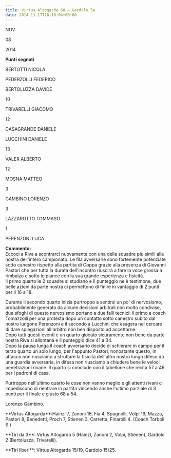 ```yaml
---
title: Virtus Altogarda 68 – Gardolo 54
date: 2014-11-17T18:10:04+00:00
---
```

NOV

08

2014

**Punti segnati**

BERTOTTI NICOLA

PEDERZOLLI FEDERICO

BERTOLUZZA DAVIDE

10

TRIVARELLI GIACOMO

12

CASAGRANDE DANIELE

LUCCHINI DANIELE

13

VALER ALBERTO

12

MOSNA MATTEO

3

GAMBINO LORENZO

3

LAZZAROTTO TOMMASO

1

PERENZONI LUCA

**Commento:**  
Eccoci a Riva a scontrarci nuovamente con una delle squadre più simili alla nostra dell'intero campionato. Le fila avversarie sono fortemente potenziate sotto canestro rispetto alla partita di Coppa grazie alla presenza di Giovanni Pastori che per tutta la durata dell'incontro riuscirà a fare la voce grossa a rimbalzo e sotto le plance con la sua grande esperienza e fisicità.  
Il primo quarto le 2 squadre si studiano e il punteggio ne è testimone, due belle azioni da parte nostra ci permettono di finire in vantaggio di 2 punti per il 16 a 18.

Durante il secondo quarto inizia purtroppo a sentirsi un po' di nervosismo, probabilmente generato da alcune decisioni arbitrali non molto condivise, due sfoghi di questo nervosismo portano a due falli tecnici: il primo a coach Tomazzolli per una protesta dopo un contatto sotto canestro subito dal nostro lungone Perenzoni e il secondo a Lucchini che esagera nel cercare di dare spiegazioni all'arbitro non ben disposto ad accettarne.  
Dopo tutti questi eventi e un quarto giocato sicuramente non bene da parte nostra Riva si allontana e il punteggio dice 41 a 34.  
Dopo la pausa lunga il coach avversario decide di schierare in campo per il terzo quarto un solo lungo, per l'appunto Pastori, nonostante questo, in attacco non riusciamo a sfruttare la fisicità dell'altro nostro lungo difeso da una guardia avversaria, in difesa non riusciamo a chiudere bene le veloci penetrazioni rivane. Il quarto si conclude con il tabellone che recita 57 a 46 per i padroni di casa.

Purtroppo nell'ultimo quarto le cose non vanno meglio e gli attenti rivani ci impediscono di rientrare in partita vincendo anche l'ultimo parziale di 3 punti per il finale e giusto 68 a 54.

Lorenzo Gambino.

\*\*Virtus Altogarda\*\*:Hainzl 7, Zanoni 16, Fia 4, Spagnolli, Volpi 19, Mazza, Pastori 8, Benedetti, Proch 7, Stienen 3, Carretta, Finarolli 4. (Coach Torboli S.)

\*\*Tiri da 3\*\*: Virtus Altogarda 5 (Hainzl, Zanoni 2, Volpi, Stienen), Gardolo 2 (Bertoluzza, Trivarelli).

\*\*Tiri liberi\*\*: Virtus Altogarda 15/19, Gardolo 15/25.